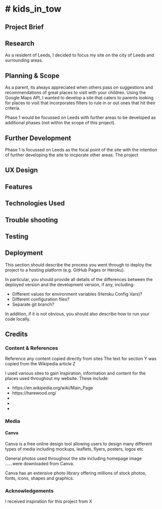 <h1># kids_in_tow</h1>

<h2>Project Brief</h2>


<h2>Research</h2>

As a resident of Leeds, I decided to focus my site on the city of Leeds and surrounding areas.

<h2>Planning & Scope</h2>

As a parent, its always appreciated when others pass on suggestions and recommendations of great places to visit with your children.
Using the Google Maps API, I wanted to develop a site that caters to parents looking for places to visit that incorporates filters to rule in or out ones that hit their criteria.

Phase 1 would be focussed on Leeds with further areas to be developed as additional phases (not within the scope of this project).

<h2>Further Development</h2>

Phase 1 is focussed on Leeds as the focal point of the site with the intention of further developing the site to incporate other areas.
The project


<h2>UX Design</h2>


<h2>Features</h2>


<h2>Technologies Used</h2>

<h2>Trouble shooting</h2>

<h2>Testing</h2>


<h2>Deployment</h2>

This section should describe the process you went through to deploy the project to a hosting platform (e.g. GitHub Pages or Heroku).

In particular, you should provide all details of the differences between the deployed version and the development version, if any, including:
<ul>
<li>Different values for environment variables (Heroku Config Vars)?
<li>Different configuration files?
<li>Separate git branch?
</ul>
In addition, if it is not obvious, you should also describe how to run your code locally.


<h2>Credits</h2>

<h3>Content & References</h3>

Reference any content copied directly from sites
The text for section Y was copied from the Wikipedia article Z

I used various sites to gain inspiration, information and content for the places used throughout my website. These include:
<ul>
<li>https://en.wikipedia.org/wiki/Main_Page
<li>https://harewood.org/
<li>
<li>
<li>
</ul>
<h3>Media</h3>

<h4>Canva</h4>
<p>Canva is a free online design tool allowing users to design many different types of media including mockups, leaflets, flyers, posters, logos etc</p>
<p>General photos used throughout the site including homepage image ......were downloaded from Canva.</p>
<p>Canva has an extensive photo library offering millions of stock photos, fonts, icons, shapes and graphics.</p>


<h3>Acknowledgements</h3>
I received inspiration for this project from X